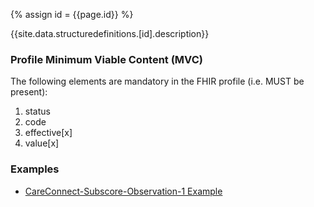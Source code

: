 
{% assign id = {{page.id}} %}

{{site.data.structuredefinitions.[id].description}}

### Profile Minimum Viable Content (MVC) ###

The following elements are mandatory in the FHIR profile (i.e. MUST be present):

1.	status
2.	code
3.	effective[x]
4.	value[x]

### Examples ###

- [CareConnect-Subscore-Observation-1 Example](CareConnect-Subscore-Observation-Example-1.html)
